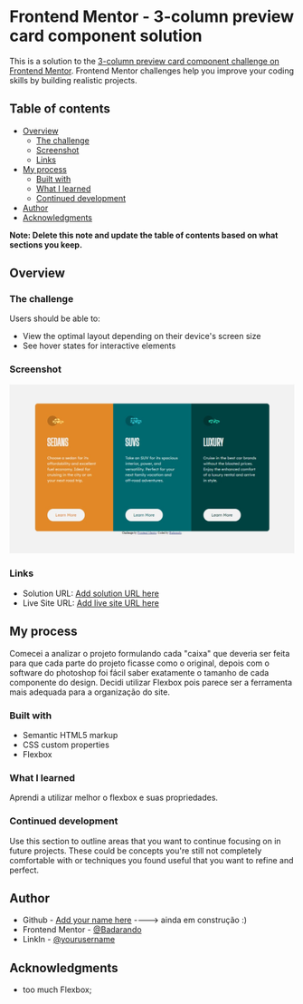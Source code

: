 # Frontend Mentor - 3-column preview card component solution

This is a solution to the [3-column preview card component challenge on Frontend Mentor](https://www.frontendmentor.io/challenges/3column-preview-card-component-pH92eAR2-). Frontend Mentor challenges help you improve your coding skills by building realistic projects. 

## Table of contents

- [Overview](#overview)
  - [The challenge](#the-challenge)
  - [Screenshot](#screenshot)
  - [Links](#links)
- [My process](#my-process)
  - [Built with](#built-with)
  - [What I learned](#what-i-learned)
  - [Continued development](#continued-development)
- [Author](#author)
- [Acknowledgments](#acknowledgments)

**Note: Delete this note and update the table of contents based on what sections you keep.**

## Overview

### The challenge

Users should be able to:

- View the optimal layout depending on their device's screen size
- See hover states for interactive elements

### Screenshot

![](./Screenshot.jpg)

### Links

- Solution URL: [Add solution URL here](https://github.com/Badarando/Front-End-Mentor)
- Live Site URL: [Add live site URL here](https://badarando.github.io/Front-End-Mentor/)

## My process
  Comecei a analizar o projeto formulando cada "caixa" que deveria ser feita para que cada parte do projeto ficasse como o original, depois com o software do photoshop foi fácil saber exatamente o tamanho de cada componente do design. Decidi utilizar Flexbox pois parece ser a ferramenta mais adequada para a organização do site. 

### Built with

- Semantic HTML5 markup
- CSS custom properties
- Flexbox


### What I learned

Aprendi a utilizar melhor o flexbox e suas propriedades.

### Continued development

Use this section to outline areas that you want to continue focusing on in future projects. These could be concepts you're still not completely comfortable with or techniques you found useful that you want to refine and perfect.


## Author

- Github - [Add your name here](https://github.com/Badarando) ----> ainda em construção :)
- Frontend Mentor - [@Badarando](https://www.frontendmentor.io/profile/Badarando)
- LinkIn - [@yourusername](www.linkedin.com/in/marcosbadaro)


## Acknowledgments

- too much Flexbox;
